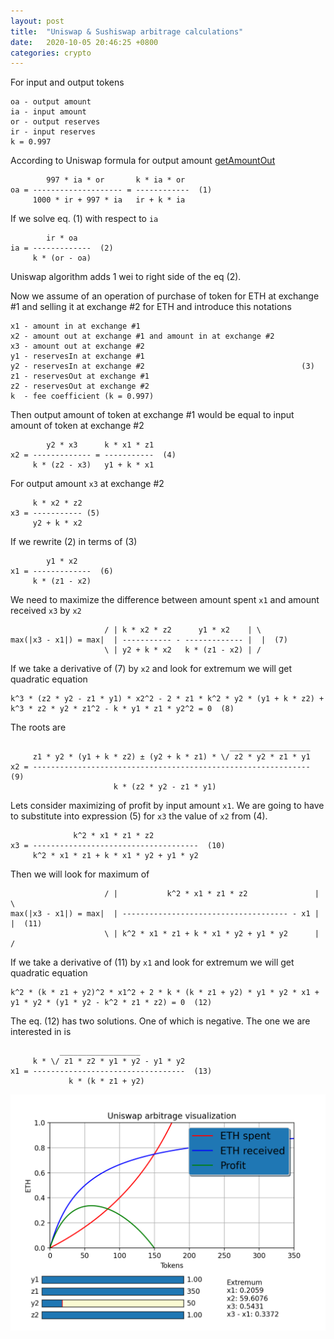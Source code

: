 ```yaml
---
layout: post
title:  "Uniswap & Sushiswap arbitrage calculations"
date:   2020-10-05 20:46:25 +0800
categories: crypto
---
```

For input and output tokens

```
oa - output amount
ia - input amount
or - output reserves
ir - input reserves
k = 0.997
```

According to Uniswap formula for output amount [getAmountOut](https://github.com/Uniswap/uniswap-v2-periphery/blob/master/contracts/libraries/UniswapV2Library.sol#L43)

```
        997 * ia * or       k * ia * or
oa = -------------------- = ------------  (1)
     1000 * ir + 997 * ia   ir + k * ia
```

If we solve eq. (1) with respect to `ia`

```
        ir * oa
ia = -------------  (2)
     k * (or - oa)
```

Uniswap algorithm adds 1 wei to right side of the eq (2).

Now we assume of an operation of purchase of token for ETH at exchange #1
and selling it at exchange #2 for ETH and introduce this notations

```
x1 - amount in at exchange #1
x2 - amount out at exchange #1 and amount in at exchange #2
x3 - amount out at exchange #2
y1 - reservesIn at exchange #1
y2 - reservesIn at exchange #2                                   (3)
z1 - reservesOut at exchange #1
z2 - reservesOut at exchange #2
k  - fee coefficient (k = 0.997)
```

Then output amount of token at exchange #1 would be equal to input amount of
token at exchange #2

```
        y2 * x3      k * x1 * z1
x2 = ------------- = -----------  (4)
     k * (z2 - x3)   y1 + k * x1
```

For output amount `x3` at exchange #2

```
     k * x2 * z2
x3 = ----------- (5)
     y2 + k * x2
```

If we rewrite (2) in terms of (3)

```
        y1 * x2
x1 = -------------  (6)
     k * (z1 - x2)
```

We need to maximize the difference between amount spent `x1` and amount
received `x3` by `x2`

```
                     / | k * x2 * z2      y1 * x2    | \
max(|x3 - x1|) = max|  | ----------- - ------------- |  |  (7)
                     \ | y2 + k * x2   k * (z1 - x2) | /
```
If we take a derivative of (7) by `x2` and look for extremum we will get
quadratic equation

```
k^3 * (z2 * y2 - z1 * y1) * x2^2 - 2 * z1 * k^2 * y2 * (y1 + k * z2) + k^3 * z2 * y2 * z1^2 - k * y1 * z1 * y2^2 = 0  (8)
```

The roots are

```
                                                 __________________
     z1 * y2 * (y1 + k * z2) ± (y2 + k * z1) * \/ z2 * y2 * z1 * y1
x2 = --------------------------------------------------------------  (9)
                       k * (z2 * y2 - z1 * y1)
```

Lets consider maximizing of profit by input amount `x1`. We are going to have
to substitute into expression (5) for `x3` the value of `x2` from (4).

```
              k^2 * x1 * z1 * z2
x3 = -------------------------------------  (10)
     k^2 * x1 * z1 + k * x1 * y2 + y1 * y2
```

Then we will look for maximum of

```
                     / |           k^2 * x1 * z1 * z2               | \
max(|x3 - x1|) = max|  | ------------------------------------- - x1 |  |  (11)
                     \ | k^2 * x1 * z1 + k * x1 * y2 + y1 * y2      | /
```

If we take a derivative of (11) by `x1` and look for extremum we will get
quadratic equation

```
k^2 * (k * z1 + y2)^2 * x1^2 + 2 * k * (k * z1 + y2) * y1 * y2 * x1 + y1 * y2 * (y1 * y2 - k^2 * z1 * z2) = 0  (12)
```

The eq. (12) has two solutions. One of which is negative. The one we are
interested in is

```
           __________________
     k * \/ z1 * z2 * y1 * y2 - y1 * y2
x1 = ----------------------------------  (13)
             k * (k * z1 + y2)
```

![uniswap arbitrage visualization](/images/uniswap-arbitrage-visualization.png)
